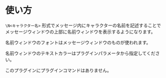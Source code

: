 使い方
======

`\N<キャラクター名>` 形式でメッセージ内にキャラクターの名前を記述することで
メッセージウィンドウの上部に名前ウィンドウを表示するようになります。

名前ウィンドウのフォントはメッセージウィンドウのものが使われます。

名前ウィンドウのテキストカラーはプラグインパラメータから指定してください。

このプラグインにプラグインコマンドはありません。

